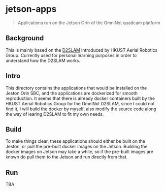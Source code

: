 # jetson-apps
> Applications run on the Jetson Orin of the OmniNxt quadcam platform
## Background
This is mainly based on the [D2SLAM](https://github.com/HKUST-Aerial-Robotics/D2SLAM.git) introduced by HKUST Aerial Robotics Group. Currently used for personal learning purposes in order to understand how the D2SLAM works.

## Intro
This directory contains the applications that would be installed on the Jeston Orin SBC, and the applications are dockerized for smooth reproduction. It seems that there is already docker containers built by the HKUST Aerial Robotics Group for the OmniNxt D2SLAM, since I could not find it, I will build the docker by myself, also modify the source code along the way of learing D2SLAM to fit my own needs.

## Build

To make things clear, these applications should either be built on the Jeston, or pull the pre-built docker images on the Jetson. Building the docker images on Jetson may take a while, so if the pre-built images are known do pull them to the Jetson and run directly from that.

## Run

TBA
